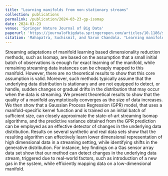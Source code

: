 ```yaml
---
title: "Learning manifolds from non-stationary streams"
collection: publications
permalink: /publication/2024-03-23-gp-isomap
date: 2024-03-23
venue: 'Springer Nature Journal of Big Data'
paperurl: 'https://journalofbigdata.springeropen.com/articles/10.1186/s40537-023-00872-8'
citation: 'Mahapatra, Suchismit, and Varun Chandola. "Learning manifolds from non-stationary streams." Journal of Big Data 11, no. 1 (2024): 42.'
---
```

Streaming adaptations of manifold learning based dimensionality reduction methods, such as Isomap, are based on the assumption that a small initial batch of observations is enough for exact learning of the manifold, while remaining streaming data instances can be cheaply mapped to this manifold. However, there are no theoretical results to show that this core assumption is valid. Moreover, such methods typically assume that the underlying data distribution is stationary and are not equipped to detect, or handle, sudden changes or gradual drifts in the distribution that may occur when the data is streaming. We present theoretical results to show that the quality of a manifold asymptotically converges as the size of data increases. We then show that a Gaussian Process Regression (GPR) model, that uses a manifold-specific kernel function and is trained on an initial batch of sufficient size, can closely approximate the state-of-art streaming Isomap algorithms, and the predictive variance obtained from the GPR prediction can be employed as an effective detector of changes in the underlying data distribution. Results on several synthetic and real data sets show that the resulting algorithm can effectively learn lower dimensional representation of high dimensional data in a streaming setting, while identifying shifts in the generative distribution. For instance, key findings on a Gas sensor array data set show that our method can detect changes in the underlying data stream, triggered due to real-world factors, such as introduction of a new gas in the system, while efficiently mapping data on a low-dimensional manifold.